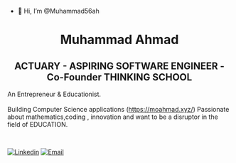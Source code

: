 - 👋 Hi, I’m @Muhammad56ah
<h1 align="center">Muhammad Ahmad </h1>
<h2 align="center">ACTUARY - ASPIRING SOFTWARE ENGINEER - Co-Founder THINKING SCHOOL   </h2>



                                                               
An Entrepreneur & Educationist. <br><br>
Building Computer Science applications (https://moahmad.xyz/) 
Passionate about mathematics,coding , innovation and want to be a disruptor in the field of EDUCATION.
 
<br>
 
[![Linkedin](https://img.shields.io/badge/Linked%20in-MuhammadAhmad-blue)](https://www.linkedin.com/in/m-o-ahmad/)
[![Email](https://img.shields.io/badge/Email-muahmad@g.ucla.edu-red)](mailto:muahmad@g.ucla.edu)


<!--
**ip11/ip11** is a ✨ _special_ ✨ repository because its `README.md` (this file) appears on your GitHub profile.

Here are some ideas to get you started:

- 🔭 I’m currently working on ...
- 🌱 I’m currently learning ...
- 👯 I’m looking to collaborate on ...
- 🤔 I’m looking for help with ...
- 💬 Ask me about ...
- 📫 How to reach me: ...
- 😄 Pronouns: ...
- ⚡ Fun fact: ...
-->
